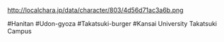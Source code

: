 http://localchara.jp/data/character/803/4d56d71ac3a6b.png

#Hanitan
#Udon-gyoza
#Takatsuki-burger
#Kansai University Takatsuki Campus
